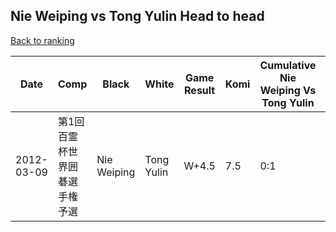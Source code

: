 ## Nie Weiping vs Tong Yulin Head to head

[Back to ranking](../../index.md)




| **Date** | **Comp** | **Black** | **White** | **Game Result** | **Komi** | **Cumulative Nie Weiping Vs Tong Yulin** | **Nie Weiping Streak** | **Tong Yulin Streak** | 
| --- | --- | --- | --- | --- | --- | --- | --- | --- |
| 2012-03-09 | 第1回百霊杯世界囲碁選手権予選 | Nie Weiping | Tong Yulin | W+4.5 | 7.5 | 0:1 | 0 | 1 |




